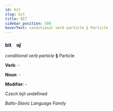 ```yaml
---
id: bit
slug: bit
title: BİT
sidebar_position: 580
hoverText: conditional verb particle § Particle
---
```


### bit&emsp;<span kind="abugida">ʋ̆ɟ</span>

*conditional verb particle* **§** Particle

**Verb**: -

**Noun**: -

**Modifier**: -

Czech být undefined

*Balto-Slavic Language Family*